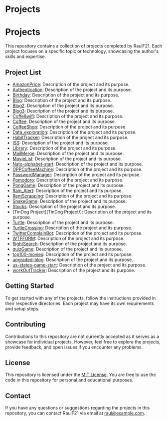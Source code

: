 # Projects
# Projects

This repository contains a collection of projects completed by RaulF21. Each project focuses on a specific topic or technology, showcasing the author's skills and expertise.

## Project List

- [AmazonPrice](AmazonPrice/): Description of the project and its purpose.
- [Authentication](Authentication/): Description of the project and its purpose.
- [Birthday](Birthday/): Description of the project and its purpose.
- [Blog](Blog/): Description of the project and its purpose.
- [Blog2](Blog2/): Description of the project and its purpose.
- [Blog3](Blog3/): Description of the project and its purpose.
- [Coffe&wifi](Coffe&wifi/): Description of the project and its purpose.
- [Coffee](Coffee/): Description of the project and its purpose. 
- [CoffeeShop](CoffeeShop/): Description of the project and its purpose.
- [Data_exploration](Data_exploration/): Description of the project and its purpose.
- [HabitTracker](HabitTracker/): Description of the project and its purpose.
- [ISS](ISS/): Description of the project and its purpose.
- [Library](Library/): Description of the project and its purpose.
- [MailMerge](MailMerge/): Description of the project and its purpose.
- [MovieList](MovieList/): Description of the project and its purpose.
- [Nato-alphabet-start](Nato-alphabet-start/): Description of the project and its purpose.
- [OPPCoffeeMachine](OPPCoffeeMachine/): Description of the project and its purpose.
- [PasswordManager](PasswordManager/): Description of the project and its purpose.
- [Pomodoro](Pomodoro/): Description of the project and its purpose.
- [PongGame](PongGame/): Description of the project and its purpose.
- [Rain_Alert](Rain_Alert/): Description of the project and its purpose.
- [RentScrapping](RentScrapping/): Description of the project and its purpose.
- [SnakeGame](SnakeGame/): Description of the project and its purpose.
- [Stocks](Stocks/): Description of the project and its purpose.
- [TinDog Project](TinDog Project/): Description of the project and its purpose.
- [Turtle](Turtle/): Description of the project and its purpose.
- [TurtleCrossing](TurtleCrossing/): Description of the project and its purpose.
- [TwitterComplainBot](TwitterComplainBot/): Description of the project and its purpose.
- [WTFFORM](WTFFORM/): Description of the project and its purpose.
- [flightSearch](flightSearch/): Description of the project and its purpose.
- [quizGame](quizGame/): Description of the project and its purpose.
- [top100-movies](top100-movies/): Description of the project and its purpose.
- [upgraded-blog](upgraded-blog/): Description of the project and its purpose.
- [us-states-game-start](us-states-game-start/): Description of the project and its purpose.
- [workOutTracker](workOutTracker/): Description of the project and its purpose.
## Getting Started

To get started with any of the projects, follow the instructions provided in their respective directories. Each project may have its own requirements and setup steps.

## Contributing

Contributions to this repository are not currently accepted as it serves as a showcase for individual projects. However, feel free to explore the projects, provide feedback, and open issues if you encounter any problems.

## License

This repository is licensed under the [MIT License](LICENSE). You are free to use the code in this repository for personal and educational purposes.

## Contact

If you have any questions or suggestions regarding the projects in this repository, you can contact RaulF21 via email at [raul@example.com](mailto:raul@example.com).


